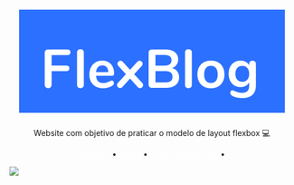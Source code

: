 <h1 align="center"> <img src="./imgs/logo.svg" alt="FlexBlog" title="Flexbox"> </h1>
<p align="center"> Website com objetivo de praticar o modelo de layout flexbox 💻 </p>
<p align="center">
 <a href="#objetivo" style="color:white;">Objetivo</a> •
  <a href="#sobre"style="color:white;" >Sobre</a> •
   <a href="#aprendizado" style="color:#fff;">O que eu aprendi?</a> •
</p>
<img src="./videos/flexbox-gif-min.gif">
